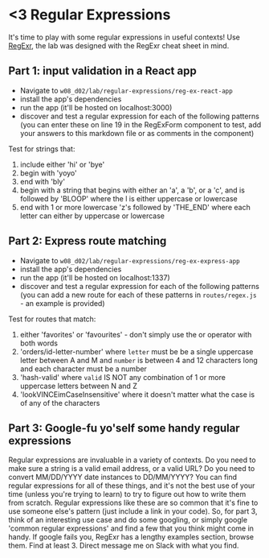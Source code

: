 # <3 Regular Expressions

It's time to play with some regular expressions in useful contexts! Use [RegExr](http://www.regexr.com/), the lab was designed with the RegExr cheat sheet in mind.

## Part 1: input validation in a React app
- Navigate to `w08_d02/lab/regular-expressions/reg-ex-react-app`
- install the app's dependencies
- run the app (it'll be hosted on localhost:3000)
- discover and test a regular expression for each of the following patterns (you can enter these on line 19 in the RegExForm component to test, add your answers to this markdown file or as comments in the component)

Test for strings that:

1. include either 'hi' or 'bye'
2. begin with 'yoyo'
3. end with 'bly'
4. begin with a string that begins with either an 'a', a 'b', or a 'c', and is followed by 'BLOOP' where the l is either uppercase or lowercase
5. end with 1 or more lowercase 'z's followed by 'THE_END' where each letter can either by uppercase or lowercase

## Part 2: Express route matching
- Navigate to `w08_d02/lab/regular-expressions/reg-ex-express-app`
- install the app's dependencies
- run the app (it'll be hosted on localhost:1337)
- discover and test a regular expression for each of the following patterns (you can add a new route for each of these patterns in `routes/regex.js` - an example is provided)

Test for routes that match:

1. either 'favorites' or 'favourites' - don't simply use the or operator with both words
2. 'orders/id-letter-number' where `letter` must be be a single uppercase letter between A and M and `number` is between 4 and 12 characters long and each character must be a number
3. 'hash-valid' where `valid` IS NOT any combination of 1 or more uppercase letters between N and Z
4. 'lookVINCEimCaseInsensitive' where it doesn't matter what the case is of any of the characters

## Part 3: Google-fu yo'self some handy regular expressions

Regular expressions are invaluable in a variety of contexts. Do you need to make sure a string is a valid email address, or a valid URL? Do you need to convert MM/DD/YYYY date instances to DD/MM/YYYY? You can find regular expressions for all of these things, and it's not the best use of your time (unless you're trying to learn) to try to figure out how to write them from scratch. Regular expressions like these are so common that it's fine to use someone else's pattern (just include a link in your code). So, for part 3, think of an interesting use case and do some googling, or simply google 'common regular expressions' and find a few that you think might come in handy. If google fails you, RegExr has a lengthy examples section, browse them. Find at least 3. Direct message me on Slack with what you find.
